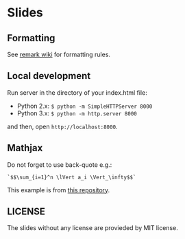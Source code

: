# Slides

## Formatting
See [remark wiki](https://github.com/gnab/remark/wiki) for formatting rules.

## Local development

Run server in the directory of your index.html file:

- Python 2.x: ```$ python -m SimpleHTTPServer 8000```
- Python 3.x: ```$ python -m http.server 8000```

and then, open ```http://localhost:8000```.

## Mathjax

Do not forget to use back-quote e.g.: 

```
`$$\sum_{i=1}^n \lVert a_i \Vert_\infty$$`
```

This example is from [this repository](https://github.com/hamukazu/remarkjs_hamukazu).

## LICENSE
The slides without any license are provieded by MIT license.
